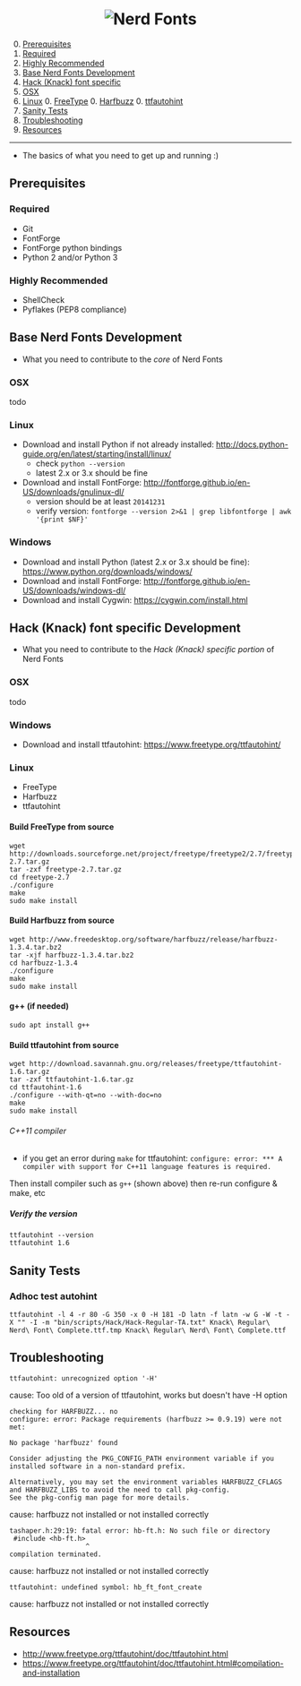<h1 align="center">
	<img src="https://raw.githubusercontent.com/ryanoasis/nerd-fonts/master/images/nerd-fonts-logo.png" alt="Nerd Fonts" />
</h1>

0. [Prerequisites](#prerequisites)
  0. [Required](#required)
  0. [Highly Recommended](#highly-recommended)
0. [Base Nerd Fonts Development](#base-nerd-fonts-development)
0. [Hack (Knack) font specific](#hack-knack-font-specific-development)
  0. [OSX](#osx)
  0. [Linux](#linux)
    0. [FreeType](#build-freetype-from-source)
    0. [Harfbuzz](#build-harfbuzz-from-source)
    0. [ttfautohint](#build-ttfautohint-from-source)
0. [Sanity Tests](#sanity-tests)
0. [Troubleshooting](#troubleshooting)
0. [Resources](#resources)

---

* The basics of what you need to get up and running :)

## Prerequisites

### Required

* Git
* FontForge
* FontForge python bindings
* Python 2 and/or Python 3

### Highly Recommended

* ShellCheck
* Pyflakes (PEP8 compliance)

## Base Nerd Fonts Development

* What you need to contribute to the _core_ of Nerd Fonts

### OSX

todo

### Linux

* Download and install Python if not already installed: http://docs.python-guide.org/en/latest/starting/install/linux/
  * check `python --version`
  * latest 2.x or 3.x should be fine
* Download and install FontForge: http://fontforge.github.io/en-US/downloads/gnulinux-dl/
  * version should be at least `20141231`
  * verify version: `fontforge --version 2>&1 | grep libfontforge | awk '{print $NF}'`

### Windows

* Download and install Python (latest 2.x or 3.x should be fine): https://www.python.org/downloads/windows/
* Download and install FontForge: http://fontforge.github.io/en-US/downloads/windows-dl/
* Download and install Cygwin: https://cygwin.com/install.html

## Hack (Knack) font specific Development

* What you need to contribute to the _Hack (Knack) specific portion_ of Nerd Fonts

### OSX

todo

### Windows

* Download and install ttfautohint: https://www.freetype.org/ttfautohint/

### Linux

* FreeType
* Harfbuzz
* ttfautohint

#### Build FreeType from source

```
wget http://downloads.sourceforge.net/project/freetype/freetype2/2.7/freetype-2.7.tar.gz
tar -zxf freetype-2.7.tar.gz
cd freetype-2.7
./configure
make
sudo make install
```

#### Build Harfbuzz from source

```
wget http://www.freedesktop.org/software/harfbuzz/release/harfbuzz-1.3.4.tar.bz2
tar -xjf harfbuzz-1.3.4.tar.bz2
cd harfbuzz-1.3.4
./configure
make
sudo make install
```

#### g++ (if needed)

```
sudo apt install g++
```

#### Build ttfautohint from source

```
wget http://download.savannah.gnu.org/releases/freetype/ttfautohint-1.6.tar.gz
tar -zxf ttfautohint-1.6.tar.gz
cd ttfautohint-1.6
./configure --with-qt=no --with-doc=no
make
sudo make install
```
###### C++11 compiler

* if you get an error during `make` for ttfautohint: `configure: error: *** A compiler with support for C++11 language features is required.`

Then install compiler such as `g++` (shown above) then re-run configure & make, etc

##### Verify the version

```
ttfautohint --version
ttfautohint 1.6
```

## Sanity Tests

### Adhoc test autohint

```
ttfautohint -l 4 -r 80 -G 350 -x 0 -H 181 -D latn -f latn -w G -W -t -X "" -I -m "bin/scripts/Hack/Hack-Regular-TA.txt" Knack\ Regular\ Nerd\ Font\ Complete.ttf.tmp Knack\ Regular\ Nerd\ Font\ Complete.ttf
```

## Troubleshooting

`ttfautohint: unrecognized option '-H'`

cause: Too old of a version of ttfautohint, works but doesn't have -H option

```
checking for HARFBUZZ... no
configure: error: Package requirements (harfbuzz >= 0.9.19) were not met:

No package 'harfbuzz' found

Consider adjusting the PKG_CONFIG_PATH environment variable if you
installed software in a non-standard prefix.

Alternatively, you may set the environment variables HARFBUZZ_CFLAGS
and HARFBUZZ_LIBS to avoid the need to call pkg-config.
See the pkg-config man page for more details.
```

cause: harfbuzz not installed or not installed correctly

```
tashaper.h:29:19: fatal error: hb-ft.h: No such file or directory
 #include <hb-ft.h>
                   ^
compilation terminated.
```

cause: harfbuzz not installed or not installed correctly

```
ttfautohint: undefined symbol: hb_ft_font_create
```

cause: harfbuzz not installed or not installed correctly


## Resources

* http://www.freetype.org/ttfautohint/doc/ttfautohint.html
* https://www.freetype.org/ttfautohint/doc/ttfautohint.html#compilation-and-installation